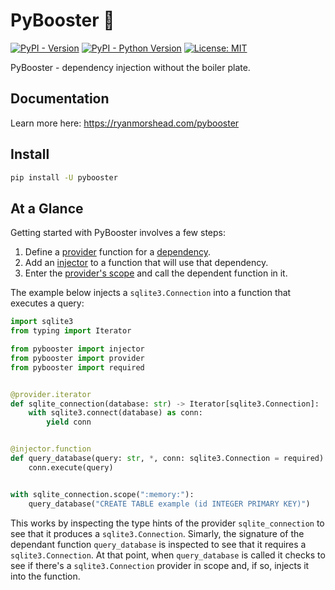# PyBooster 💉

[![PyPI - Version](https://img.shields.io/pypi/v/pybooster.svg)](https://pypi.org/project/pybooster)
[![PyPI - Python Version](https://img.shields.io/pypi/pyversions/pybooster.svg)](https://pypi.org/project/pybooster)
[![License: MIT](https://img.shields.io/badge/License-MIT-yellow.svg)](https://opensource.org/licenses/MIT)

PyBooster - dependency injection without the boiler plate.

## Documentation

Learn more here: https://ryanmorshead.com/pybooster

## Install

```bash
pip install -U pybooster
```

## At a Glance

Getting started with PyBooster involves a few steps:

1. Define a [provider](https://ryanmorshead.com/pybooster/features#providers) function
   for a [dependency](https://ryanmorshead.com/pybooster/features#dependencies).
2. Add an [injector](https://ryanmorshead.com/pybooster/features#injectors) to a
   function that will use that dependency.
3. Enter the
   [provider's scope](https://ryanmorshead.com/pybooster/features#scoping-providers) and
   call the dependent function in it.

The example below injects a `sqlite3.Connection` into a function that executes a query:

```python
import sqlite3
from typing import Iterator

from pybooster import injector
from pybooster import provider
from pybooster import required


@provider.iterator
def sqlite_connection(database: str) -> Iterator[sqlite3.Connection]:
    with sqlite3.connect(database) as conn:
        yield conn


@injector.function
def query_database(query: str, *, conn: sqlite3.Connection = required) -> None:
    conn.execute(query)


with sqlite_connection.scope(":memory:"):
    query_database("CREATE TABLE example (id INTEGER PRIMARY KEY)")
```

This works by inspecting the type hints of the provider `sqlite_connection` to see that
it produces a `sqlite3.Connection`. Simarly, the signature of the dependant function
`query_database` is inspected to see that it requires a `sqlite3.Connection`. At that
point, when `query_database` is called it checks to see if there's a
`sqlite3.Connection` provider in scope and, if so, injects it into the function.

